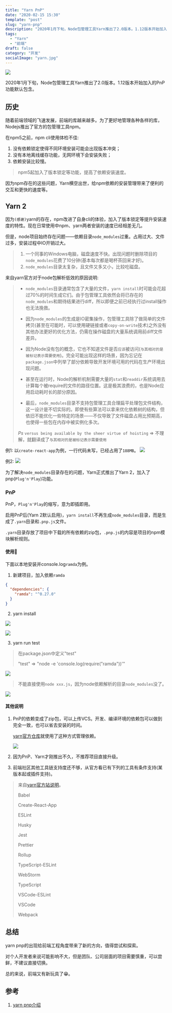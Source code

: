 ```yaml
---
title: "Yarn PnP"
date: "2020-02-15 15:30"
template: "post"
slug: "yarn-pnp"
description: "2020年1月下旬，Node包管理工具Yarn推出了2.0版本。1.12版本开始加入的PnP功能默认包含。"
tags:
  - "Yarn"
  - "前端"
draft: false
category: "开发"
socialImage: "yarn.jpg"
---
```


![](yarn.jpg)

2020年1月下旬，Node包管理工具Yarn推出了2.0版本。1.12版本开始加入的PnP功能默认包含。

## 历史

随着前端领域的飞速发展，前端的库越来越多。为了更好地管理各种各样的库，Nodejs推出了官方的包管理工具npm。

在npm5之前，npm cli使用体检不佳:

1. 没有依赖锁定使得不同环境安装可能会出现版本冲突；
2. 没有本地离线缓存功能，无网环境下会安装失败；
3. 依赖安装比较慢。

> npm5起加入了版本锁定等功能，提高了依赖安装速度。

因为npm存在的这些问题，Yarn横空出世，给npm依赖的安装管理带来了便利的交互和更快的速度等。

## Yarn 2

因为`(感谢)`yarn的存在，npm改进了自身cli的体验，加入了版本锁定等提升安装速度的特性。现在日常使用中npm、yarn两者安装的速度已经相差无几。

但是，node项目始终存在问题——依赖目录`node_modules`过重。占用过大、文件过多，安装过程中IO开销过大。

> 1. 一个同事的Windows电脑，磁盘速度不快。出现问题时删除项目的`node_modules`花费了10分钟(基本每次都是喝杯茶回来才好)。
> 2. `node_modules`目录太复杂，且文件又多又小，比较吃磁盘。

来自yarn官方对于node包解析低效的原因说明:

> - `node_modules`目录通常包含了大量的文件，`yarn install`时可能会花超过70%的时间生成它们。由于包管理工具依然会将已存在的`node_modules`和期待结果进行diff，所以即便之前已经执行过install操作也无法挽救。
>
> - 因为`node_modules`的生成是IO密集操作，包管理工具除了做简单的文件拷贝(甚至在可能时，可以使用硬链接或者`copy-on-write`技术)之外没有其他办法更好的优化方法，仍需在操作磁盘的大量系统调用前diff文件差异。
>
> - 因为Node没有包的概念，它也不知道文件是否`应该`被访问(`与其相对的是被标记表示需要使用`)。完全可能出现这样的场景，因为忘记在`package.json`中列举了部分依赖导致开发环境可用的代码在生产环境出现问题。
>
> - 甚至在运行时，Node的解析机制需要大量的`stat`和`readdir`系统调用去计算每个被require的文件的路径位置。这是极其浪费的，也是Node应用启动耗时长的部分原因。
>
> - 最后，`node_modules`目录不支持包管理工具合理扁平处理包文件结构，这一设计是不切实际的。即使有些算法可以拿来优化依赖树的结构，但依旧不能优化一些特定的场景——不仅导致了文件磁盘占用比预期高，也使得一些包在内存中被实例化多次。
>
> *Ps* `versus being available by the sheer virtue of hoisting` => 不理解，就翻译成了`与其相对的是被标记表示需要使用`


例1:
以`create-react-app`为例，一行代码未写，已经占用了`188MB`。
![](./create-react-app.jpg)

例2:
![](./node_modules.jpg)

为了解决`node_modules`目录存在的问题，Yarn正式推出了Yarn 2，加入了pnp(`Plug'n'Play`)功能。

### PnP

PnP，`Plug'n'Play`的缩写，意为即插即用。

启用PnP后(Yarn 2默认启用)，`yarn install`不再生成`node_modules`目录，而是生成了`.yarn`目录和`.pnp.js`文件。

`.yarn`目录存放了项目中下载的所有依赖的zip包，`.pnp.js`的内容是项目的npm模块解析规则。

#### 使用🌰

下面以本地安装并console.log`ramda`为例。

1. 新建项目，加入依赖`ramda`

```json
{
  "dependencies": {
    "ramda": "^0.27.0"
  }
}
```

2. yarn install

![](./yarn-install.jpg)

![](./yarn-install-folder.jpg)

3. yarn run test

> 在package.json中定义"test"
>
> "test" => "node -e 'console.log(require(\"ramda\"))'"

![](./yarn-run-script.jpg)

> 不能直接使用`node xxx.js`，因为node依赖解析的目录`node_modules`没了。

![](./node-run-script.jpg)

#### 其他说明

1. PnP的依赖变成了zip包，可以上传VCS。开发、编译环境的依赖包可以做到完全一致，也可以省去安装的时间。

    [yarn官方仓库](https://github.com/yarnpkg/berry)就使用了这种方式管理依赖。

    ![](./yarn-berry-repo.jpg)
1. 因为PnP、Yarn才刚推出不久，不推荐项目直接升级。
1. 前端社区其他工具链支持度还不够，从官方看已有下列的工具有条件支持(某版本起或插件支持)。
  > 来自[yarn官方站说明](https://yarnpkg.com/features/pnp#caveats-and-work-in-progress)。
  >
  > Babel
  >
  > Create-React-App
  >
  > ESLint
  >
  > Husky
  >
  > Jest
  >
  > Prettier
  >
  > Rollup
  >
  > TypeScript-ESLint
  >
  > WebStorm
  >
  > TypeScript
  >
  > VSCode-ESLint
  >
  > VSCode
  >
  > Webpack
  >

## 总结

yarn pnp的出现给前端工程角度带来了新的方向，值得尝试和探索。

对个人开发者来说可能影响不大，但是团队、公司层面的项目需要慎重，可以尝鲜，不建议直接切换。

总的来说，前端又有新玩具了😁。

## 参考

1. [yarn pnp介绍](https://yarnpkg.com/features/pnp)
